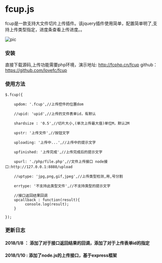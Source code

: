 # fcup.js

fcup是一款支持大文件切片上传插件。该jquery插件使用简单，配置简单明了,支持上传类型指定，进度条查看上传进度。。

![pic](http://fcphp.cn/fcup/jt.png)

### 安装
直接下载源码,上传功能需要php环境，演示地址: http://fcphp.cn/fcup github：https://github.com/lovefc/fcup

### 使用方法
````
$.fcup({

    updom: '.fcup',//上传控件的位置dom
     
    //upid: 'upid',//上传的文件表单id，有默认
     
    shardsize : '0.5',//切片大小,(单次上传最大值)单位M，默认2M
     
    upstr: '上传文件',//按钮文字
     
    uploading: '上传中...',//上传中的提示文字
     
    upfinished: '上传完成',//上传完成后的提示文字
     
    upurl: './php/file.php',//文件上传接口 node接口:http://127.0.0.1:8888/upload
     
    //uptype: 'jpg,png,gif,jpeg',//上传类型检测,用,号分割
     
    errtype: '不支持此类型文件',//不支持类型的提示文字
     
    //接口返回结果回调
    upcallback : function(result){
         console.log(result);
    }
     
});
````
### 更新日志
#### 2018/1/8  ： 添加了对于接口返回结果的回调，添加了对于上传表单id的指定
#### 2018/1/10 :  添加了node.js的上传接口，基于express框架
